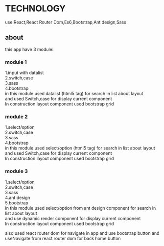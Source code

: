 # TECHNOLOGY
use:React,React Router Dom,Es6,Bootstrap,Ant design,Sass

## about
this app have 3 module:

### module 1

1.input with datalist\
2.switch,case\
3.sass\
4.bootstrap\
in this module used datalist (html5 tag) for search in list about layout\
and used Switch,case for display current component\
In construction layout component used bootstrap grid

### module 2

1.select/option\
2.switch,case\
3.sass\
4.bootstrap\
in this module used select/option (html5 tag) for search in list about layout\
and used Switch,case for display current component\
In construction layout component used bootstrap grid

### module 3

1.select/option\
2.switch,case\
3.sass\
4.ant design\
5.bootstrap\
in this module used select/option from ant design component for search in list about layout\
and use dynamic render component for display current component\
In construction layout component used bootstrap grid

also used react router dom for navigate in app and use bootstrap button and useNavigate from react router dom for back home button

